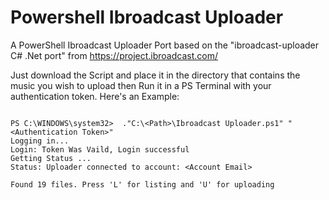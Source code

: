 # Powershell Ibroadcast Uploader
A PowerShell Ibroadcast Uploader Port based on the "ibroadcast-uploader C# .Net port" from https://project.ibroadcast.com/

Just download the Script and place it in the directory that contains the music you wish to upload then Run it in a PS Terminal with your authentication token. Here's an Example:

```

PS C:\WINDOWS\system32>  ."C:\<Path>\Ibroadcast Uploader.ps1" "<Authentication Token>"
Logging in...
Login: Token Was Vaild, Login successful
Getting Status ...
Status: Uploader connected to account: <Account Email>

Found 19 files. Press 'L' for listing and 'U' for uploading

```
